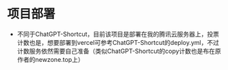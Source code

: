 # 项目部署
- 不同于ChatGPT-Shortcut，目前该项目是部署在我的腾讯云服务器上，投票计数也是，想要部署到vercel可参考ChatGPT-Shortcut的deploy.yml，不过计数服务依然需要自己准备（类似ChatGPT-Shortcut的copy计数也是布在原作者的newzone.top上）